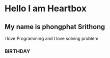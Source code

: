 # Hello I am Heartbox
## My name is phongphat Srithong

I love Programming and I love solving problem
[](BiRTHDAY)
### BiRTHDAY
